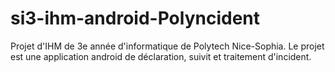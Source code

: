# si3-ihm-android-Polyncident
Projet d'IHM de 3e année d'informatique de Polytech Nice-Sophia. Le projet est une application android de déclaration, suivit et traitement d'incident.
